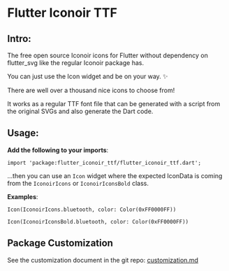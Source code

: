 # Flutter Iconoir TTF


## Intro:
The free open source Iconoir icons for Flutter without dependency on flutter_svg like the regular Iconoir package has.

You can just use the Icon widget and be on your way. ✨

There are well over a thousand nice icons to choose from!

It works as a regular TTF font file that can be generated with a script from the original SVGs and also generate the Dart code.


## Usage:

**Add the following to your imports**:

`import 'package:flutter_iconoir_ttf/flutter_iconoir_ttf.dart';`

...then you can use an `Icon` widget where the expected IconData is coming from the `IconoirIcons` or `IconoirIconsBold` class.

**Examples**:

`Icon(IconoirIcons.bluetooth, color: Color(0xFF0000FF))`

`Icon(IconoirIconsBold.bluetooth, color: Color(0xFF0000FF))`

## Package Customization

See the customization document in the git repo:
[customization.md](https://github.com/aakhil-kassim/flutter_iconoir_ttf/docs/customization.md)


